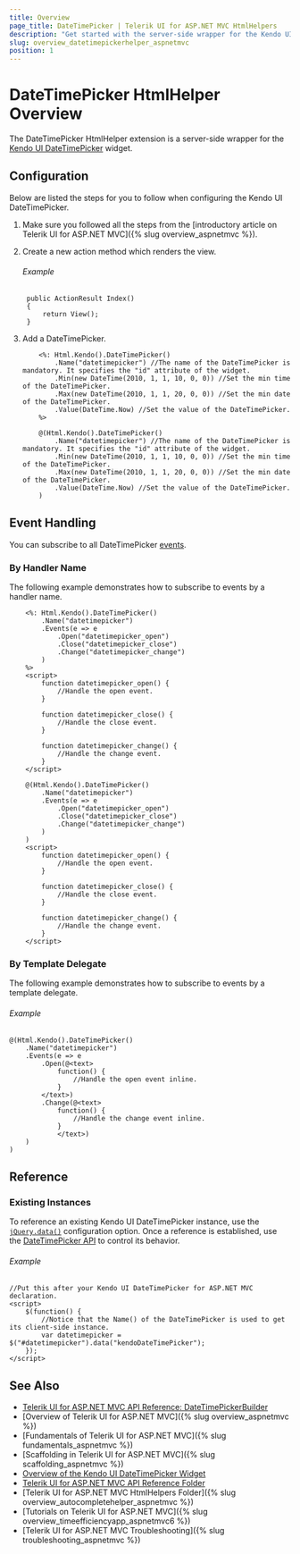 ```yaml
---
title: Overview
page_title: DateTimePicker | Telerik UI for ASP.NET MVC HtmlHelpers
description: "Get started with the server-side wrapper for the Kendo UI DateTimePicker widget for ASP.NET MVC."
slug: overview_datetimepickerhelper_aspnetmvc
position: 1
---
```


# DateTimePicker HtmlHelper Overview

The DateTimePicker HtmlHelper extension is a server-side wrapper for the [Kendo UI DateTimePicker](https://demos.telerik.com/kendo-ui/datetimepicker/index) widget.

## Configuration

Below are listed the steps for you to follow when configuring the Kendo UI DateTimePicker.

1. Make sure you followed all the steps from the [introductory article on Telerik UI for ASP.NET MVC]({% slug overview_aspnetmvc %}).

1. Create a new action method which renders the view.

    ###### Example

        public ActionResult Index()
        {
            return View();
        }

1. Add a DateTimePicker.

    ```ASPX
        <%: Html.Kendo().DateTimePicker()
            .Name("datetimepicker") //The name of the DateTimePicker is mandatory. It specifies the "id" attribute of the widget.
            .Min(new DateTime(2010, 1, 1, 10, 0, 0)) //Set the min time of the DateTimePicker.
            .Max(new DateTime(2010, 1, 1, 20, 0, 0)) //Set the min date of the DateTimePicker.
            .Value(DateTime.Now) //Set the value of the DateTimePicker.
        %>
    ```
    ```Razor
        @(Html.Kendo().DateTimePicker()
            .Name("datetimepicker") //The name of the DateTimePicker is mandatory. It specifies the "id" attribute of the widget.
            .Min(new DateTime(2010, 1, 1, 10, 0, 0)) //Set the min time of the DateTimePicker.
            .Max(new DateTime(2010, 1, 1, 20, 0, 0)) //Set the min date of the DateTimePicker.
            .Value(DateTime.Now) //Set the value of the DateTimePicker.
        )
    ```

## Event Handling

You can subscribe to all DateTimePicker [events](http://docs.telerik.com/kendo-ui/api/javascript/ui/datetimepicker#events).

### By Handler Name

The following example demonstrates how to subscribe to events by a handler name.

```ASPX
    <%: Html.Kendo().DateTimePicker()
        .Name("datetimepicker")
        .Events(e => e
            .Open("datetimepicker_open")
            .Close("datetimepicker_close")
            .Change("datetimepicker_change")
        )
    %>
    <script>
        function datetimepicker_open() {
            //Handle the open event.
        }

        function datetimepicker_close() {
            //Handle the close event.
        }

        function datetimepicker_change() {
            //Handle the change event.
        }
    </script>
```
```Razor
    @(Html.Kendo().DateTimePicker()
        .Name("datetimepicker")
        .Events(e => e
            .Open("datetimepicker_open")
            .Close("datetimepicker_close")
            .Change("datetimepicker_change")
        )
    )
    <script>
        function datetimepicker_open() {
            //Handle the open event.
        }

        function datetimepicker_close() {
            //Handle the close event.
        }

        function datetimepicker_change() {
            //Handle the change event.
        }
    </script>
```

### By Template Delegate

The following example demonstrates how to subscribe to events by a template delegate.

###### Example

    @(Html.Kendo().DateTimePicker()
        .Name("datetimepicker")
        .Events(e => e
            .Open(@<text>
                function() {
                    //Handle the open event inline.
                }
            </text>)
            .Change(@<text>
                function() {
                    //Handle the change event inline.
                }
                </text>)
        )
    )

## Reference

### Existing Instances

To reference an existing Kendo UI DateTimePicker instance, use the [`jQuery.data()`](http://api.jquery.com/jQuery.data/) configuration option. Once a reference is established, use the [DateTimePicker API](http://docs.telerik.com/kendo-ui/api/javascript/ui/datetimepicker#methods) to control its behavior.

###### Example

    //Put this after your Kendo UI DateTimePicker for ASP.NET MVC declaration.
    <script>
        $(function() {
            //Notice that the Name() of the DateTimePicker is used to get its client-side instance.
            var datetimepicker = $("#datetimepicker").data("kendoDateTimePicker");
        });
    </script>

## See Also

* [Telerik UI for ASP.NET MVC API Reference: DateTimePickerBuilder](http://docs.telerik.com/aspnet-mvc/api/Kendo.Mvc.UI.Fluent/DateTimePickerBuilder)
* [Overview of Telerik UI for ASP.NET MVC]({% slug overview_aspnetmvc %})
* [Fundamentals of Telerik UI for ASP.NET MVC]({% slug fundamentals_aspnetmvc %})
* [Scaffolding in Telerik UI for ASP.NET MVC]({% slug scaffolding_aspnetmvc %})
* [Overview of the Kendo UI DateTimePicker Widget](http://docs.telerik.com/kendo-ui/controls/editors/datetimepicker/overview)
* [Telerik UI for ASP.NET MVC API Reference Folder](http://docs.telerik.com/aspnet-mvc/api/Kendo.Mvc/AggregateFunction)
* [Telerik UI for ASP.NET MVC HtmlHelpers Folder]({% slug overview_autocompletehelper_aspnetmvc %})
* [Tutorials on Telerik UI for ASP.NET MVC]({% slug overview_timeefficiencyapp_aspnetmvc6 %})
* [Telerik UI for ASP.NET MVC Troubleshooting]({% slug troubleshooting_aspnetmvc %})

